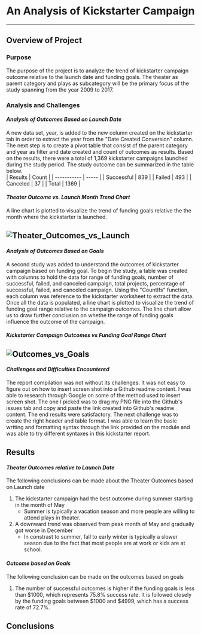 # An Analysis of Kickstarter Campaign
---
## **Overview of Project**
### Purpose
The purpose of the project is to analyze the trend of kickstarter campaign outcome relative to the launch date and funding goals. The theater as parent category and plays as subcategory will be the primary focus of the study spanning from the year 2009 to 2017.
### Analysis and Challenges
#### *Analysis of Outcomes Based on Launch Date*
A new data set, year, is added to the new column created on the kickstarter tab in order to extract the year from the "Date Created Conversion" column. The next step is to create a pivot table that consist of the parent category and year as filter and date created and count of outcomes as results. Based on the results, there were a total of 1,369 kickstarter campaigns launched during the study period. The study outcome can be summarized in the table below.  
|   Results   | Count |
| ----------- | ----- | 
| Successful  |  839  |
| Failed      |  493  |
| Canceled    |  37   |
| Total       | 1369  |
#### *Theater Outcome vs. Launch Month Trend Chart*
A line chart is plotted to visualize the trend of funding goals relative the the month where the kickstarter is launched. 

![Theater_Outcomes_vs_Launch](https://user-images.githubusercontent.com/70525492/92652912-375b0080-f2b3-11ea-952a-5901e397599f.png)
---
#### *Analysis of Outcomes Based on Goals*
A second study was added to understand the outcomes of kickstarter campaign based on funding goal. To begin the study, a table was created with columns to hold the data for range of funding goals, number of successful, failed, and canceled campaign, total projects, percentage of successful, failed, and canceled campaign. Using the "CountIfs" function, each column was reference to the kickstarter worksheet to extract the data. Once all the data is populated, a line chart is plotted to visualize the trend of funding goal range relative to the campaign outcomes. The line chart allow us to draw further conclusion on whethe the range of funding goals influence the outcome of the campaign. 
#### *Kickstarter Campaign Outcomes vs Funding Goal Range Chart*
![Outcomes_vs_Goals](https://user-images.githubusercontent.com/70525492/92654413-65414480-f2b5-11ea-9e41-f915b27e588d.png)
---
#### *Challenges and Difficulties Encountered*
The report compilation was not without its challenges. It was not easy to figure out on how to insert screen shot into a Github readme content. I was able to research through Google on some of the method used to insert screen shot. The one I picked was to drag my PNG file into the Github's issues tab and copy and paste the link created into Github's readme content. The end results were satisfactory. The next challenge was to create the right header and table format. I was able to learn the basic wrtting and formatting syntax through the link provided on the module and was able to try different syntaxes in this kickstarter report.
## Results
#### *Theater Outcomes relative to Launch Date*
The following conclusions can be made about the Theater Outcomes based on Launch date
1. The kickstarter campaign had the best outcome during summer starting in the month of May
   - Summer is typically a vacation season and more people are willing to attend plays in theater.
2. A downward trend was observed from peak month of May and gradually got worse in December
   - In constrast to summer, fall to early winter is typically a slower season due to the fact that most people are at work or kids are at school.
#### *Outcome based on Goals*
The following conclusion can be made on the outcomes based on goals
1. The number of successful outcomes is higher if the funding goals is less than $1000, which represents 75.8% success rate. It is followed closely by the funding goals between $1000 and $4999, which has a success rate of 72.7%. 
## Conclusions

 

